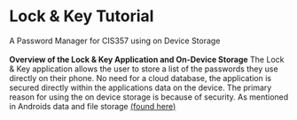 # Lock & Key Tutorial
A Password Manager for CIS357 using on Device Storage<br><br>
<strong>Overview of the Lock & Key Application and On-Device Storage</strong>
The Lock & Key application allows the user to store a list of the passwords they use directly on their phone. No need for a cloud database, the application is secured directly within the applications data on the device. The primary reason for using the on device storage is because of security. As mentioned in Androids data and file storage <a href="https://developer.android.com/training/data-storage">(found here)</a> 

